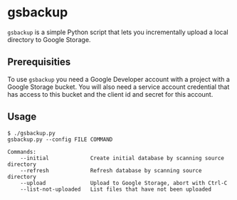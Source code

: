 gsbackup
========

`gsbackup` is a simple Python script that lets you incrementally upload a local directory to Google Storage.

Prerequisities
--------------

To use `gsbackup` you need a Google Developer account with a project with a Google Storage bucket. You will also need a service account credential that has access to this bucket and the client id and secret for this account.

Usage
-----

    $ ./gsbackup.py 
    gsbackup.py --config FILE COMMAND

    Commands:
        --initial             Create initial database by scanning source directory
        --refresh             Refresh database by scanning source directory       
        --upload              Upload to Google Storage, abort with Ctrl-C         
        --list-not-uploaded   List files that have not been uploaded

